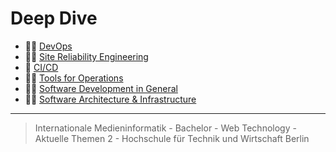 # Deep Dive

- 🤹‍♀️ [DevOps](./devops.md)
- 🧙‍♀️ [Site Reliability Engineering](./sre.md)
- 🤖 [CI/CD](./ci-cd.md)
- 👩‍🚒 [Tools for Operations](./operation-tools.md)
- 👩‍💻 [Software Development in General](./development.md)
- 👩‍🔧 [Software Architecture & Infrastructure](./software-architecture-and-infrastructure.md)

---

> Internationale Medieninformatik - Bachelor -
> Web Technology - Aktuelle Themen 2 -
> Hochschule für Technik und Wirtschaft Berlin
